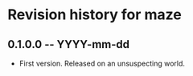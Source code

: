# Revision history for maze

## 0.1.0.0 -- YYYY-mm-dd

* First version. Released on an unsuspecting world.
